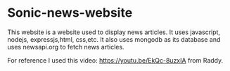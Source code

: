 # Sonic-news-website
This website is a website used to display news articles. 
It uses javascript, nodejs, expressjs,html, css,etc. 
It also uses mongodb as its database and uses newsapi.org to fetch news articles.

For reference I used this video: https://youtu.be/EkQc-8uzxIA from Raddy.
